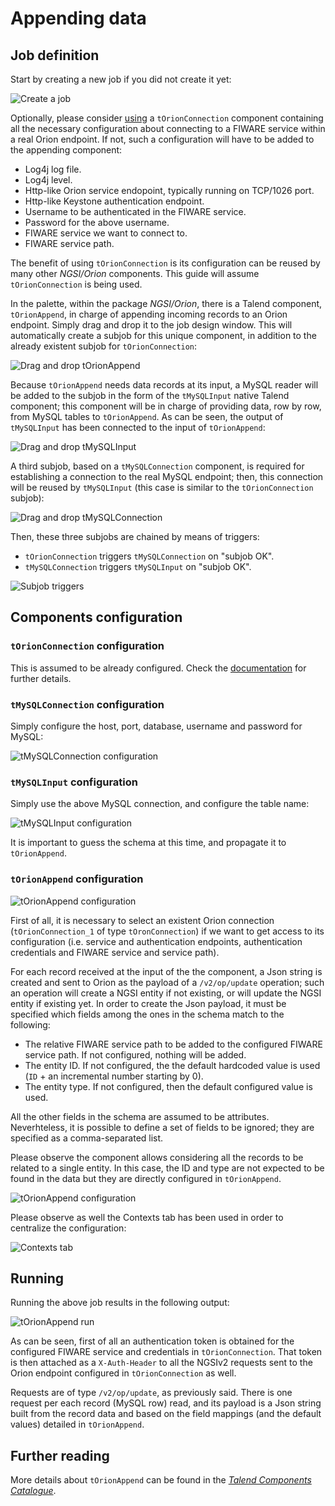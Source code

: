 # Appending data
## Job definition
Start by creating a new job if you did not create it yet:

![Create a job](./images/create_job.png)

Optionally, please consider [using](./creating_orion_connection.md) a `tOrionConnection` component containing all the necessary configuration about connecting to a FIWARE service within a real Orion endpoint. If not, such a configuration will have to be added to the appending component:

* Log4j log file.
* Log4j level.
* Http-like Orion service endopoint, typically running on TCP/1026 port.
* Http-like Keystone authentication endpoint.
* Username to be authenticated in the FIWARE service.
* Password for the above username.
* FIWARE service we want to connect to.
* FIWARE service path.

The benefit of using `tOrionConnection` is its configuration can be reused by many other <i>NGSI/Orion</i> components. This guide will assume `tOrionConnection` is being used.

In the palette, within the package <i>NGSI/Orion</i>, there is a Talend component, `tOrionAppend`, in charge of appending incoming records to an Orion endpoint. Simply drag and drop it to the job design window. This will automatically create a subjob for this unique component, in addition to the already existent subjob for `tOrionConnection`:

![Drag and drop tOrionAppend](./images/t_orion_append_add.png)

Because `tOrionAppend` needs data records at its input, a MySQL reader will be added to the subjob in the form of the `tMySQLInput` native Talend component; this component will be in charge of providing data, row by row, from MySQL tables to `tOrionAppend`. As can be seen, the output of `tMySQLInput` has been connected to the input of `tOrionAppend`:

![Drag and drop tMySQLInput](./images/t_orion_append_add_t_mysql_input.png)

A third subjob, based on a `tMySQLConnection` component, is required for establishing a connection to the real MySQL endpoint; then, this connection will be reused by `tMySQLInput` (this case is similar to the `tOrionConnection` subjob):

![Drag and drop tMySQLConnection](./images/t_orion_append_add_t_mysql_connection.png)

Then, these three subjobs are chained by means of triggers:

* `tOrionConnection` triggers `tMySQLConnection` on "subjob OK".
* `tMySQLConnection` triggers `tMySQLInput` on "subjob OK".

![Subjob triggers](./images/t_orion_append_subjob_triggers.png)

## Components configuration
### `tOrionConnection` configuration
This is assumed to be already configured. Check the [documentation](./creating_orion_connection.md) for further details.

### `tMySQLConnection` configuration
Simply configure the host, port, database, username and password for MySQL:

![tMySQLConnection configuration](./images/t_orion_append_t_mysql_connection_conf.png)

### `tMySQLInput` configuration
Simply use the above MySQL connection, and configure the table name:

![tMySQLInput configuration](./images/t_orion_append_t_mysql_input_conf.png)

It is important to guess the schema at this time, and propagate it to `tOrionAppend`.

### `tOrionAppend` configuration
![tOrionAppend configuration](./images/t_orion_append_conf.png)

First of all, it is necessary to select an existent Orion connection (`tOrionConnection_1` of type `tOronConnection`) if we want to get access to its configuration (i.e. service and authentication endpoints, authentication credentials and FIWARE service and service path).

For each record received at the input of the the component, a Json string is created and sent to Orion as the payload of a `/v2/op/update` operation; such an operation will create a NGSI entity if not existing, or will update the NGSI entity if existing yet. In order to create the Json payload, it must be specified which fields among the ones in the schema match to the following:

* The relative FIWARE service path to be added to the configured FIWARE service path. If not configured, nothing will be added.
* The entity ID. If not configured, the the default hardcoded value is used (`ID` + an incremental number starting by 0).
* The entity type. If not configured, then the default configured value is used.

All the other fields in the schema are assumed to be attributes. Neverhteless, it is possible to define a set of fields to be ignored; they are specified as a comma-separated list.

Please observe the component allows considering all the records to be related to a single entity. In this case, the ID and type are not expected to be found in the data but they are directly configured in `tOrionAppend`.

![tOrionAppend configuration](./images/t_orion_append_conf_alt.png)

Please observe as well the Contexts tab has been used in order to centralize the configuration:

![Contexts tab](./images/t_orion_x_contexts.png)

## Running
Running the above job results in the following output:

![tOrionAppend run](./images/t_orion_append_run.png)

As can be seen, first of all an authentication token is obtained for the configured FIWARE service and credentials in `tOrionConnection`. That token is then attached as a `X-Auth-Header` to all the NGSIv2 requests sent to the Orion endpoint configured in `tOrionConnection` as well.

Requests are of type `/v2/op/update`, as previously said. There is one request per each record (MySQL row) read, and its payload is a Json string built from the record data and based on the field mappings (and the default values) detailed in `tOrionAppend`.

## Further reading
More details about `tOrionAppend` can be found in the [<i>Talend Components Catalogue</i>](../talend_components_catalogue/t_orion_append.md).
